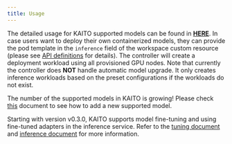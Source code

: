 ```yaml
---
title: Usage
---
```


The detailed usage for KAITO supported models can be found in [**HERE**](./presets.md). In case users want to deploy their own containerized models, they can provide the pod template in the `inference` field of the workspace custom resource (please see [API definitions](../../api/v1alpha1/workspace_types.go) for details). The controller will create a deployment workload using all provisioned GPU nodes. Note that currently the controller does **NOT** handle automatic model upgrade. It only creates inference workloads based on the preset configurations if the workloads do not exist.

The number of the supported models in KAITO is growing! Please check [this](./preset-onboarding.md) document to see how to add a new supported model.

Starting with version v0.3.0, KAITO supports model fine-tuning and using fine-tuned adapters in the inference service. Refer to the [tuning document](./tuning.md) and [inference document](./inference.md) for more information.

